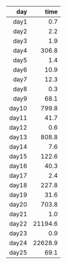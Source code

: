 |   day |    time |
|------:|---------:
| day1  |     0.7 |
| day2  |     2.2 |
| day3  |     1.9 |
| day4  |   306.8 |
| day5  |     1.4 |
| day6  |    10.9 |
| day7  |    12.3 |
| day8  |     0.3 |
| day9  |    68.1 |
| day10 |   799.8 |
| day11 |    41.7 |
| day12 |     0.6 |
| day13 |   808.8 |
| day14 |     7.6 |
| day15 |   122.6 |
| day16 |    40.3 |
| day17 |     2.4 |
| day18 |   227.8 |
| day19 |    31.6 |
| day20 |   703.8 |
| day21 |     1.0 |
| day22 | 21194.6 |
| day23 |     0.9 |
| day24 | 22628.9 |
| day25 |    69.1 |
